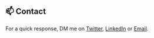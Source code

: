 <h2>📫 Contact</h2>
    <p>For a quick response, DM me on <a href="https://www.twitter.com/aristozal" target="_blank">Twitter</a>, <a href="https://www.linkedin.com/in/anthnyjhn/" target="_blank">LinkedIn</a> or <a href="https://mail.google.com/mail/u/0/?fs=1&to=johncaronongan17@gmail.com&tf=cm" target="_blank">Email</a>.</p>
